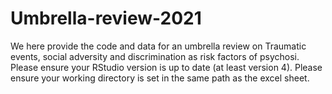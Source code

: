 # Umbrella-review-2021
We here provide the code and data for an umbrella review on Traumatic events, social adversity and discrimination as risk factors of psychosi.
Please ensure your RStudio version is up to date (at least version 4).
Please ensure your working directory is set in the same path as the excel sheet.
